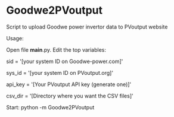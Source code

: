 # Goodwe2PVoutput
Script to upload Goodwe power invertor data to PVoutput website


Usage:

Open file __main__.py. Edit the top variables:

   sid = '[your system ID on Goodwe-power.com]'
   
   sys_id = '[your system ID on PVoutput.org]'
   
   api_key = '[Your PVoutput API key (generate one)]'
   
   csv_dir = '[Directory where you want the CSV files]'

Start:
python -m Goodwe2PVoutput
